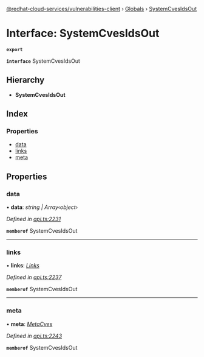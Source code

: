 [@redhat-cloud-services/vulnerabilities-client](../README.md) › [Globals](../globals.md) › [SystemCvesIdsOut](systemcvesidsout.md)

# Interface: SystemCvesIdsOut

**`export`** 

**`interface`** SystemCvesIdsOut

## Hierarchy

* **SystemCvesIdsOut**

## Index

### Properties

* [data](systemcvesidsout.md#data)
* [links](systemcvesidsout.md#links)
* [meta](systemcvesidsout.md#meta)

## Properties

###  data

• **data**: *string | Array‹object›*

*Defined in [api.ts:2231](https://github.com/RedHatInsights/javascript-clients/blob/master/packages/vulnerabilities/api.ts#L2231)*

**`memberof`** SystemCvesIdsOut

___

###  links

• **links**: *[Links](links.md)*

*Defined in [api.ts:2237](https://github.com/RedHatInsights/javascript-clients/blob/master/packages/vulnerabilities/api.ts#L2237)*

**`memberof`** SystemCvesIdsOut

___

###  meta

• **meta**: *[MetaCves](metacves.md)*

*Defined in [api.ts:2243](https://github.com/RedHatInsights/javascript-clients/blob/master/packages/vulnerabilities/api.ts#L2243)*

**`memberof`** SystemCvesIdsOut
